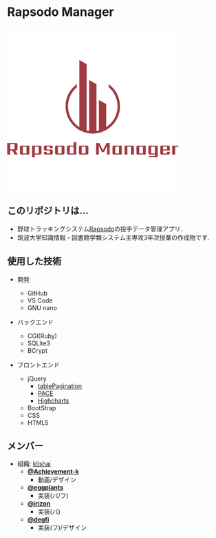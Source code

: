 # Rapsodo Manager

![logo](https://raw.githubusercontent.com/klishai/rapsodo_manager/master/img/logo.png)

## このリポジトリは…

- 野球トラッキングシステム[Rapsodo]の投手データ管理アプリ.
- 筑波大学知識情報・図書館学類システム主専攻3年次授業の作成物です.

## 使用した技術

- 開発
  - GitHub
  - VS Code
  - GNU nano

- バックエンド
  - CGI(Ruby)
  - SQLite3
  - BCrypt

- フロントエンド
  - jQuery
    - [tablePagination]
    - [PACE]
    - [Highcharts]
  - BootStrap
  - CSS
  - HTML5


## メンバー

- 組織: [klishai]
  - **[@Achievement-k]**
    - 動画/デザイン
  - **[@eggplants]**
    - 実装(バ/フ)
  - **[@irizon]**
    - 実装(バ)
  - **[@degfi]**
    - 実装(フ)/デザイン

[Rapsodo]: https://rapsodo.com/ja/
[tablePagination]: https://web.archive.org/web/20130915110016/http://neoalchemy.org/js/jquery.tablePagination.0.5.js
[PACE]: https://github.hubspot.com/pace/
[Highcharts]: https://www.highcharts.com/
[klishai]: https://github.com/klishai
[@Achievement-k]: https://github.com/Achievement-k
[@eggplants]: https://github.com/eggplants
[@irizon]: https://github.com/irizon
[@degfi]: https://github.com/

